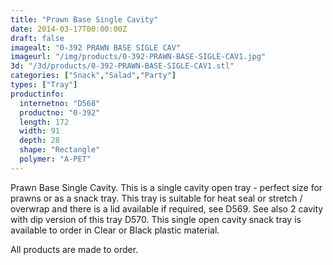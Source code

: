 ```yaml
---
title: "Prawn Base Single Cavity"
date: 2014-03-17T00:00:00Z
draft: false
imagealt: "0-392 PRAWN BASE SIGLE CAV"
imageurl: "/img/products/0-392-PRAWN-BASE-SIGLE-CAV1.jpg"
3d: "/3d/products/0-392-PRAWN-BASE-SIGLE-CAV1.stl"
categories: ["Snack","Salad","Party"]
types: ["Tray"]
productinfo:
  internetno: "D568"
  productno: "0-392"
  length: 172
  width: 91
  depth: 28
  shape: "Rectangle"
  polymer: "A-PET"
---
```

Prawn Base Single Cavity. This is a single cavity open tray - perfect size for prawns or as a snack tray. This tray is suitable for heat seal or stretch / overwrap and there is a lid available if required, see D569. See also 2 cavity with dip version of this tray D570. This single open cavity snack tray is available to order in Clear or Black plastic material.

All products are made to order.